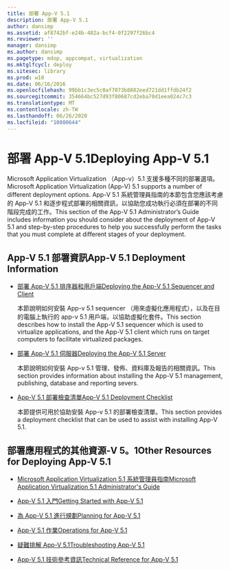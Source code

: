 ```yaml
---
title: 部署 App-V 5.1
description: 部署 App-V 5.1
author: dansimp
ms.assetid: af8742bf-e24b-402a-bcf4-0f2297f26bc4
ms.reviewer: ''
manager: dansimp
ms.author: dansimp
ms.pagetype: mdop, appcompat, virtualization
ms.mktglfcycl: deploy
ms.sitesec: library
ms.prod: w10
ms.date: 06/16/2016
ms.openlocfilehash: 99bb1c3ec5c0af7073b8882eed721dd1ffdb24f2
ms.sourcegitcommit: 354664bc527d93f80687cd2eba70d1eea024c7c3
ms.translationtype: MT
ms.contentlocale: zh-TW
ms.lasthandoff: 06/26/2020
ms.locfileid: "10800644"
---
```

# <span data-ttu-id="0420c-103">部署 App-V 5.1</span><span class="sxs-lookup"><span data-stu-id="0420c-103">Deploying App-V 5.1</span></span>


<span data-ttu-id="0420c-104">Microsoft Application Virtualization （App-v）5.1 支援多種不同的部署選項。</span><span class="sxs-lookup"><span data-stu-id="0420c-104">Microsoft Application Virtualization (App-V) 5.1 supports a number of different deployment options.</span></span> <span data-ttu-id="0420c-105">App-V 5.1 系統管理員指南的本節包含您應該考慮的 App-V 5.1 和逐步程式部署的相關資訊，以協助您成功執行必須在部署的不同階段完成的工作。</span><span class="sxs-lookup"><span data-stu-id="0420c-105">This section of the App-V 5.1 Administrator’s Guide includes information you should consider about the deployment of App-V 5.1 and step-by-step procedures to help you successfully perform the tasks that you must complete at different stages of your deployment.</span></span>

## <a href="" id="---------app-v-5-1-deployment-information"></a> <span data-ttu-id="0420c-106">App-V 5.1 部署資訊</span><span class="sxs-lookup"><span data-stu-id="0420c-106">App-V 5.1 Deployment Information</span></span>


-   [<span data-ttu-id="0420c-107">部署 App-V 5.1 排序器和用戶端</span><span class="sxs-lookup"><span data-stu-id="0420c-107">Deploying the App-V 5.1 Sequencer and Client</span></span>](deploying-the-app-v-51-sequencer-and-client.md)

    <span data-ttu-id="0420c-108">本節說明如何安裝 App-v 5.1 sequencer （用來虛擬化應用程式），以及在目的電腦上執行的 app-v 5.1 用戶端，以協助虛擬化套件。</span><span class="sxs-lookup"><span data-stu-id="0420c-108">This section describes how to install the App-V 5.1 sequencer which is used to virtualize applications, and the App-V 5.1 client which runs on target computers to facilitate virtualized packages.</span></span>

-   [<span data-ttu-id="0420c-109">部署 App-V 5.1 伺服器</span><span class="sxs-lookup"><span data-stu-id="0420c-109">Deploying the App-V 5.1 Server</span></span>](deploying-the-app-v-51-server.md)

    <span data-ttu-id="0420c-110">本節說明如何安裝 App-v 5.1 管理、發佈、資料庫及報告的相關資訊。</span><span class="sxs-lookup"><span data-stu-id="0420c-110">This section provides information about installing the App-V 5.1 management, publishing, database and reporting severs.</span></span>

-   [<span data-ttu-id="0420c-111">App-V 5.1 部署檢查清單</span><span class="sxs-lookup"><span data-stu-id="0420c-111">App-V 5.1 Deployment Checklist</span></span>](app-v-51-deployment-checklist.md)

    <span data-ttu-id="0420c-112">本節提供可用於協助安裝 App-v 5.1 的部署檢查清單。</span><span class="sxs-lookup"><span data-stu-id="0420c-112">This section provides a deployment checklist that can be used to assist with installing App-V 5.1.</span></span>

## <span data-ttu-id="0420c-113">部署應用程式的其他資源-V 5。1</span><span class="sxs-lookup"><span data-stu-id="0420c-113">Other Resources for Deploying App-V 5.1</span></span>


-   [<span data-ttu-id="0420c-114">Microsoft Application Virtualization 5.1 系統管理員指南</span><span class="sxs-lookup"><span data-stu-id="0420c-114">Microsoft Application Virtualization 5.1 Administrator's Guide</span></span>](microsoft-application-virtualization-51-administrators-guide.md)

-   [<span data-ttu-id="0420c-115">App-V 5.1 入門</span><span class="sxs-lookup"><span data-stu-id="0420c-115">Getting Started with App-V 5.1</span></span>](getting-started-with-app-v-51.md)

-   [<span data-ttu-id="0420c-116">為 App-V 5.1 進行規劃</span><span class="sxs-lookup"><span data-stu-id="0420c-116">Planning for App-V 5.1</span></span>](planning-for-app-v-51.md)

-   [<span data-ttu-id="0420c-117">App-V 5.1 作業</span><span class="sxs-lookup"><span data-stu-id="0420c-117">Operations for App-V 5.1</span></span>](operations-for-app-v-51.md)

-   [<span data-ttu-id="0420c-118">疑難排解 App-V 5.1</span><span class="sxs-lookup"><span data-stu-id="0420c-118">Troubleshooting App-V 5.1</span></span>](troubleshooting-app-v-51.md)

-   [<span data-ttu-id="0420c-119">App-V 5.1 技術參考資訊</span><span class="sxs-lookup"><span data-stu-id="0420c-119">Technical Reference for App-V 5.1</span></span>](technical-reference-for-app-v-51.md)






 

 






